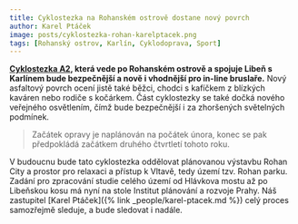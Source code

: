 ```yaml
---
title: Cyklostezka na Rohanském ostrově dostane nový povrch
author: Karel Ptáček
image: posts/cyklostezka-rohan-karelptacek.png
tags: [Rohanský ostrov, Karlín, Cyklodoprava, Sport]
---
```


**[Cyklostezka A2](https://www.prahanakole.cz/paterni-cyklotrasy/cyklotrasa-a2-vltavska-pravobrezni/), která vede po Rohanském ostrově a spojuje Libeň s Karlínem bude bezpečnější a nově i vhodnější pro in-line bruslaře.** Nový asfaltový povrch ocení jistě také běžci, chodci s kafíčkem z blízkých kaváren nebo rodiče s kočárkem. Část cyklostezky se také dočká nového veřejného osvětlením, čímž bude bezpečnější i za zhoršených světelných podmínek.

> Začátek opravy je naplánován na počátek února, konec se pak předpokládá začátkem druhého čtvrtletí tohoto roku.

V budoucnu bude tato cyklostezka oddělovat plánovanou výstavbu Rohan City a prostor pro relaxaci a přístup k Vltavě, tedy území tzv. Rohan parku. Zadání pro zpracování studie celého území od Hlávkova mostu až po Libeňskou kosu má nyní na stole Institut plánování a rozvoje Prahy. Náš zastupitel [Karel Ptáček]({% link _people/karel-ptacek.md %}) celý proces samozřejmě sleduje, a bude sledovat i nadále.
